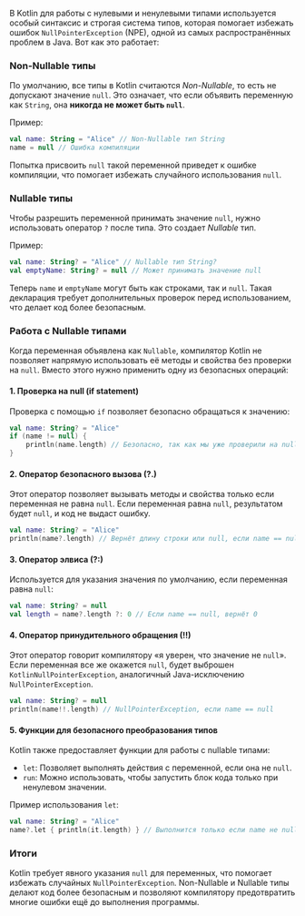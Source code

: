В Kotlin для работы с нулевыми и ненулевыми типами используется особый синтаксис и строгая система типов, которая помогает избежать ошибок `NullPointerException` (NPE), одной из самых распространённых проблем в Java. Вот как это работает:

### Non-Nullable типы
По умолчанию, все типы в Kotlin считаются *Non-Nullable*, то есть не допускают значение `null`. Это означает, что если объявить переменную как `String`, она **никогда не может быть `null`**.

Пример:
```kotlin
val name: String = "Alice" // Non-Nullable тип String
name = null // Ошибка компиляции
```

Попытка присвоить `null` такой переменной приведет к ошибке компиляции, что помогает избежать случайного использования `null`.

### Nullable типы
Чтобы разрешить переменной принимать значение `null`, нужно использовать оператор `?` после типа. Это создает *Nullable* тип.

Пример:
```kotlin
val name: String? = "Alice" // Nullable тип String?
val emptyName: String? = null // Может принимать значение null
```

Теперь `name` и `emptyName` могут быть как строками, так и `null`. Такая декларация требует дополнительных проверок перед использованием, что делает код более безопасным.

### Работа с Nullable типами

Когда переменная объявлена как `Nullable`, компилятор Kotlin не позволяет напрямую использовать её методы и свойства без проверки на `null`. Вместо этого нужно применить одну из безопасных операций:

#### 1. **Проверка на null (if statement)**

Проверка с помощью `if` позволяет безопасно обращаться к значению:
```kotlin
val name: String? = "Alice"
if (name != null) {
    println(name.length) // Безопасно, так как мы уже проверили на null
}
```

#### 2. **Оператор безопасного вызова (?.)**

Этот оператор позволяет вызывать методы и свойства только если переменная не равна `null`. Если переменная равна `null`, результатом будет `null`, и код не выдаст ошибку.
```kotlin
val name: String? = "Alice"
println(name?.length) // Вернёт длину строки или null, если name == null
```

#### 3. **Оператор элвиса (?:)**

Используется для указания значения по умолчанию, если переменная равна `null`:
```kotlin
val name: String? = null
val length = name?.length ?: 0 // Если name == null, вернёт 0
```

#### 4. **Оператор принудительного обращения (!!)**

Этот оператор говорит компилятору «я уверен, что значение не `null`». Если переменная все же окажется `null`, будет выброшен `KotlinNullPointerException`, аналогичный Java-исключению `NullPointerException`.
```kotlin
val name: String? = null
println(name!!.length) // NullPointerException, если name == null
```

#### 5. **Функции для безопасного преобразования типов**

Кotlin также предоставляет функции для работы с nullable типами:
- `let`: Позволяет выполнять действия с переменной, если она не `null`.
- `run`: Можно использовать, чтобы запустить блок кода только при ненулевом значении.

Пример использования `let`:
```kotlin
val name: String? = "Alice"
name?.let { println(it.length) } // Выполнится только если name не null
```

### Итоги

Kotlin требует явного указания `null` для переменных, что помогает избежать случайных `NullPointerException`. Non-Nullable и Nullable типы делают код более безопасным и позволяют компилятору предотвратить многие ошибки ещё до выполнения программы.
